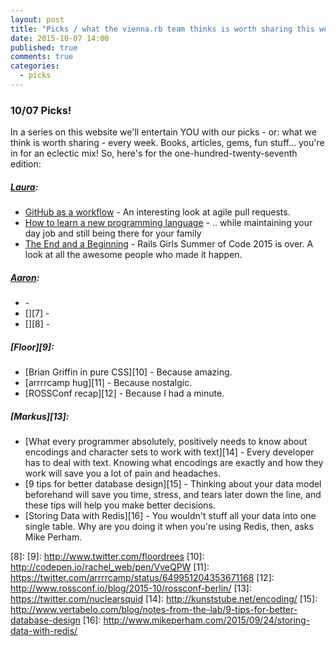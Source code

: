 ```yaml
---
layout: post
title: "Picks / what the vienna.rb team thinks is worth sharing this week"
date: 2015-10-07 14:00
published: true
comments: true
categories:
  - picks
---
```


### 10/07 Picks!

In a series on this website we'll entertain YOU with our picks - or: what we think is worth sharing - every week.
Books, articles, gems, fun stuff... you're in for an eclectic mix! So, here's for the one-hundred-twenty-seventh edition:

##### [Laura][1]:
- [GitHub as a workflow][2] - An interesting look at agile pull requests.
- [How to learn a new programming language][3] - .. while maintaining your day job and still being there for your family
- [The End and a Beginning][4] - Rails Girls Summer of Code 2015 is over. A look at all the awesome people who made it happen.

##### [Aaron][5]:
- [][6] -
- [][7] -
- [][8] -

##### [Floor][9]:
- [Brian Griffin in pure CSS][10] - Because amazing.
- [arrrrcamp hug][11] - Because nostalgic.
- [ROSSConf recap][12] - Because I had a minute.

##### [Markus][13]:
- [What every programmer absolutely, positively needs to know about encodings and character sets to work with text][14] - Every developer has to deal with text. Knowing what encodings are exactly and how they work will save you a lot of pain and headaches.
- [9 tips for better database design][15] - Thinking about your data model beforehand will save you time, stress, and tears later down the line, and these tips will help you make better decisions.
- [Storing Data with Redis][16] - You wouldn't stuff all your data into one single table. Why are you doing it when you're using Redis, then, asks Mike Perham.

[1]: http://www.twitter.com/alicetragedy
[2]: http://hugogiraudel.com/2015/08/13/github-as-a-workflow/
[3]: http://rob.conery.io/2015/10/06/how-to-learn-a-new-programming-language-while-maintaining-your-day-job-and-still-being-there-for-your-family/
[4]: http://railsgirlssummerofcode.org/blog/2015-10-01-the-end-and-a-beginning/
[5]: http://www.twitter.com/mraaroncruz
[6]:
[7]:
[8]:
[9]: http://www.twitter.com/floordrees
[10]: http://codepen.io/rachel_web/pen/VveQPW
[11]: https://twitter.com/arrrrcamp/status/649951204353671168
[12]: http://www.rossconf.io/blog/2015-10/rossconf-berlin/
[13]: https://twitter.com/nuclearsquid
[14]: http://kunststube.net/encoding/
[15]: http://www.vertabelo.com/blog/notes-from-the-lab/9-tips-for-better-database-design
[16]: http://www.mikeperham.com/2015/09/24/storing-data-with-redis/
